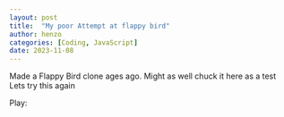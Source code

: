 ```yaml
---
layout: post
title:  "My poor Attempt at flappy bird"
author: henzo
categories: [Coding, JavaScript]
date: 2023-11-08
---
```


Made a Flappy Bird clone ages ago. Might as well chuck it here as a test
Lets try this again

Play:
<canvas id="myCanvas" width="550" height="800" style="background: #D3D3D3; touch-action: none;"></canvas>
<script type="module" src="/gitcontent/barely-flappy-bird/flappyBird.js"></script>